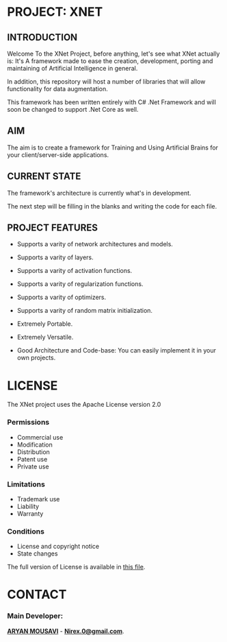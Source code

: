 # PROJECT: XNET

## INTRODUCTION

Welcome To the XNet Project, before anything, let's see what XNet actually is: 
It's A framework made to ease the creation, development, porting and maintaining of Artificial Intelligence in general.

In addition, this repository will host a number of libraries that will allow functionality for data augmentation.

This framework has been written entirely with C# .Net Framework and will soon be changed to support .Net Core as well.

## AIM 

The aim is to create a framework for Training and Using Artificial Brains for your client/server-side applications.

## CURRENT STATE

The framework's architecture is currently what's in development.

The next step will be filling in the blanks and writing the code for each file.

## PROJECT FEATURES

- Supports a varity of network architectures and models.

- Supports a varity of layers.

- Supports a varity of activation functions.

- Supports a varity of regularization functions.

- Supports a varity of optimizers.

- Supports a varity of random matrix initialization.

- Extremely Portable.

- Extremely Versatile.

- Good Architecture and Code-base: You can easily implement it in your own projects.

# LICENSE

The XNet project uses the Apache License version 2.0

### Permissions
- Commercial use
- Modification
- Distribution
- Patent use
- Private use

### Limitations
- Trademark use
- Liability
- Warranty

### Conditions
- License and copyright notice
- State changes

The full version of License is available in [this file](https://github.com/nirex0/XNet/blob/master/LICENSE).

# CONTACT

### Main Developer:

**[ARYAN MOUSAVI](https://nirex0.github.io/)** - **[Nirex.0@gmail.com](mailto:nirex.0@gmail.com)**.
